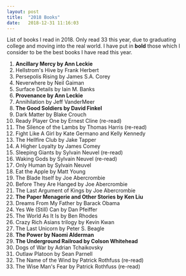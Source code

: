 ```yaml
---
layout: post
title:  "2018 Books"
date:   2018-12-31 11:16:03
---
```


List of books I read in 2018. Only read 33 this year, due to graduating college and moving into the real world. I have put in **bold** those which I consider to be the best books I have read this year.

1. **Ancillary Mercy by Ann Leckie**
2. Hellstrom's Hive by Frank Herbert
3. Persepolis Rising by James S.A. Corey
4. Neverwhere by Neil Gaiman
5. Surface Details by Iain M. Banks
6. **Provenance by Ann Leckie**
7. Annihilation by Jeff VanderMeer
8. **The Good Soldiers by David Finkel**
9. Dark Matter by Blake Crouch
10. Ready Player One by Ernest Cline (re-read)
11. The Silence of the Lambs by Thomas Harris (re-read)
12. Fight Like A Girl by Kate Germano and Kelly Kennedy
13. The Hellfire Club by Jake Tapper
14. A Higher Loyalty by James Comey
15. Sleeping Giants by Sylvain Neuvel (re-read)
16. Waking Gods by Sylvain Neuvel (re-read)
17. Only Human by Sylvain Neuvel
18. Eat the Apple by Matt Young
19. The Blade Itself by Joe Abercrombie
20. Before They Are Hanged by Joe Abercrombie
21. The Last Argument of Kings by Joe Abercrombie
22. **The Paper Menagerie and Other Stories by Ken Liu**
23. Dreams From My Father by Barack Obama
24. Yes We (Still) Can by Dan Pfeiffer
25. The World As It Is by Ben Rhodes
26. Crazy Rich Asians trilogy by Kevin Kwan
27. The Last Unicorn by Peter S. Beagle
28. **The Power by Naomi Alderman**
29. **The Underground Railroad by Colson Whitehead**
30. Dogs of War by Adrian Tchaikovsky
31. Outlaw Platoon by Sean Parnell
32. The Name of the Wind by Patrick Rothfuss (re-read)
33. The Wise Man's Fear by Patrick Rothfuss (re-read)